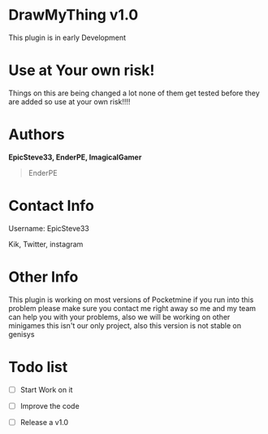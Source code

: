 # DrawMyThing v1.0
This plugin is in early Development

# Use at Your own risk!
Things on this are being changed a lot none of them get tested before they are added so use at your own risk!!!!
 
# Authors
**EpicSteve33, EnderPE, ImagicalGamer**
>EnderPE

# Contact Info

Username: EpicSteve33 

Kik, Twitter, instagram

# Other Info

This plugin is working on most versions of Pocketmine if you run into this problem please make sure you contact me right away so me and my team can help you with your problems, also we will be working on other minigames this isn't our only project, also this version is not stable on genisys

# Todo list

- [ ] Start Work on it

- [ ] Improve the code

- [ ] Release a v1.0


